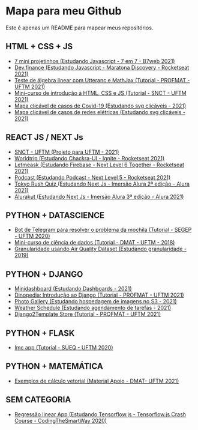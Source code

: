 # Mapa para meu Github

Este é apenas um README para mapear meus repositórios.

## HTML + CSS + JS

- <a href="https://github.com/leandrocl2005/7em7-B7web-javascript">7 mini projetinhos (Estudando Javascript - 7 em 7 - B7web 2021)</a>
- <a href="https://github.com/leandrocl2005/maratona-discovery-rocketseat-dev-finance-2021">Dev.finance (Estudando Javascript - Maratona Discovery - Rocketseat 2021)</a>
- <a href="https://leandrocl2005.github.io/test-algebra-html-css-example/">Teste de álgebra linear com Utteranc e MathJax (Tutorial - PROFMAT - UFTM 2021)</a>
- <a href="https://leandrocl2005.github.io/leandro-portfolio/">Mini-curso de introdução à HTML, CSS e JS (Tutorial - SNCT - UFTM 2021)</a>
- <a href="https://github.com/leandrocl2005/html-css-jquery-svg-maps">Mapa clicável de casos de Covid-19 (Estudando svg clicáveis - 2021)</a>
- <a href="https://github.com/leandrocl2005/electrical-host">Mapa clicável de casos de redes elétricas (Estudando svg clicáveis - 2021)</a>

## REACT JS / NEXT Js

- <a href="https://github.com/leandrocl2005/snct-uftm">SNCT - UFTM (Projeto para UFTM - 2021)</a>
- <a href="https://github.com/leandrocl2005/worldtrip">Worldtrip (Estudando Chackra-UI - Ignite - Rocketseat 2021)</a>
- <a href="https://github.com/leandrocl2005/nlw-together-letmeask-reactjs">Letmeask (Estudando Firebase - Next Level 6 Together - Rocketseat 2021)</a>
- <a href="https://github.com/leandrocl2005/podcastr-next-level-5-react">Podcast (Estudando Podcast - Next Level 5 -  Rocketseat 2021)</a>
- <a href="https://github.com/leandrocl2005/imersao-next-alura-01-2021">Tokyo Rush Quiz (Estudando Next Js - Imersão Alura 2ª edição - Alura 2021)</a> 
- <a href="https://github.com/leandrocl2005/alurakut-imersao-next-2021">Alurakut (Estudando Next Js - Imersão Alura 3ª edição - Alura 2021)</a>

## PYTHON + DATASCIENCE

- <a href="https://github.com/leandrocl2005/segep-2020-knapsack-problem-bot">Bot de Telegram para resolver o problema da mochila (Tutorial - SEGEP - UFTM 2020)</a>
- <a href="https://github.com/leandrocl2005/Curso-basico-de-Python-para-cientistas-de-dados">Mini-curso de ciência de dados (Tutorial - DMAT - UFTM - 2018)</a>
- <a href="https://github.com/leandrocl2005/granularidade_air_quality">Granularidade usando Air Quality Dataset (Estudando granularidade - 2019)</a>

## PYTHON + DJANGO

- <a href="https://github.com/leandrocl2005/minidashboard">Minidashboard (Estudando Dashboards - 2021)</a>
- <a href="https://github.com/leandrocl2005/dinopedia">Dinopedia: Introdução ao Django (Tutorial - PROFMAT - UFTM 2021)</a>
- <a href="https://github.com/leandrocl2005/django-photo-gallery">Photo Gallery (Estudando hospedagem de imagens no S3 - 2021)</a>
- <a href="https://github.com/leandrocl2005/weatherSchedule">Weather Schedule (Estudando agendamento de tarefas - 2021)</a>
- <a href="https://github.com/leandrocl2005/template2django-store">Django2Template Store (Tutorial - PROFMAT - UFTM 2021)</a>

## PYTHON + FLASK

- <a href="https://github.com/leandrocl2005/flask-imc-boilerplate">Imc app (Tutorial - SUEQ - UFTM 2020)</a>

## PYTHON + MATEMÁTICA

- <a href="https://github.com/leandrocl2005/calculo-2">Exemplos de cálculo vetorial (Material Apoio - DMAT- UFTM 2021)</a>

## SEM CATEGORIA

- <a href="https://github.com/leandrocl2005/ml-train-tensorjs-regression">Regressão linear App (Estudando Tensorflow.js - Tensorflow.js Crash Course - CodingTheSmartWay 2020)</a>

